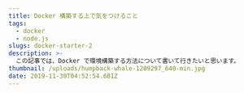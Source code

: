 ```yaml
---
title: Docker 構築する上で気をつけること
tags: 
  - docker 
  - node.js 
slugs: docker-starter-2
description: >-
  この記事では、Docker で環境構築する方法について書いて行きたいと思います。
thumbnail: /uploads/humpback-whale-1209297_640-min.jpg
date: 2019-11-30T04:52:54.681Z
---
```



